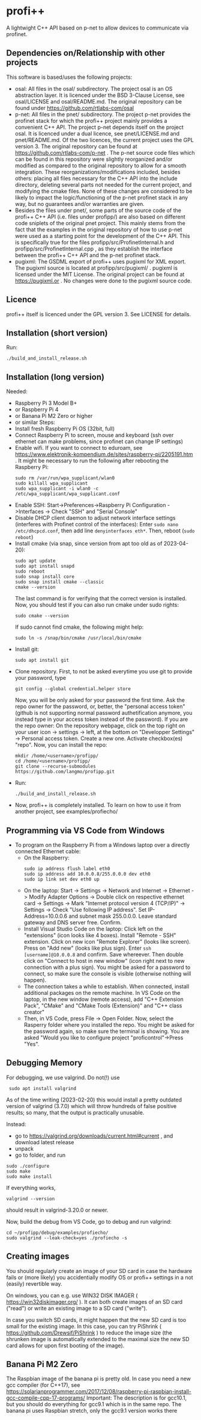 # profi++
A lightwight C++ API based on p-net to allow devices to communicate via profinet.

## Dependencies on/Relationship with other projects
This software is based/uses the following projects:
- osal: All files in the osal/ subdirectory. The project osal is an OS abstraction layer. It is licenced under the BSD 3-Clause License, see osal/LICENSE and osal/README.md. The original repository can be found under https://github.com/rtlabs-com/osal
- p-net: All files in the pnet/ subdirectory. The project p-net provides the profinet stack for which the profi++ project mainly provides a convenient C++ API. The project p-net depends itself on the project osal. It is licenced under a dual licence, see pnet/LICENSE.md and pnet/README.md. Of the two licences, the current project uses the GPL version 3. The original repository can be found at https://github.com/rtlabs-com/p-net . The p-net source code files which can be found in this repository were slightly reorganized and/or modified as compared to the original repository to allow for a smooth integration. These reorganizations/modifications included, besides others: placing all files necessary for the C++ API into the include directory, deleting several parts not needed for the current project, and modifying the cmake files. None of these changes are considered to be likely to impact the logic/functioning of the p-net profinet stack in any way, but no guarantees and/or warranties are given. 
- Besides the files under pnet/, some parts of the source code of the profi++ C++ API (i.e. files under profipp/) are also based on different code sniplets of the original pnet project. This mainly stems from the fact that the examples in the original repository of how to use p-net were used as a starting point for the development of the C++ API. This is specifically true for the files profipp/src/ProfinetInternal.h and profipp/src/ProfinetInternal.cpp , as they establish the interface between the profi++ C++ API and the p-net profinet stack.
- pugixml: The GSDML export of profi++ uses pugixml for XML export. The pugixml source is located at profipp/src/pugixml/ . pugixml is licensed under the MIT License. The original project can be found at https://pugixml.or . No changes were done to the pugixml source code.

## Licence
profi++ itself is licenced under the GPL version 3. See LICENSE for details. 

## Installation (short version)
Run:
```
./build_and_install_release.sh 
```

## Installation (long version)
Needed: 
- Raspberry Pi 3 Model B+
- or Raspberry Pi 4
- or Banana Pi M2 Zero or higher
- or similar
Steps:
- Install fresh Raspberry Pi OS (32bit, full)
- Connect Raspberry Pi to screen, mouse and keyboard (ssh over ethernet can make problems, since profinet can change IP settings)
- Enable wifi. If you want to connect to eduroam, see https://www.elektronik-kompendium.de/sites/raspberry-pi/2205191.htm . It might be necessary to run the following after rebooting the Raspberry Pi:
	```
	sudo rm /var/run/wpa_supplicant/wlan0
	sudo killall wpa_supplicant
	sudo wpa_supplicant -i wlan0 -c /etc/wpa_supplicant/wpa_supplicant.conf
	```
- Enable SSH: Start->Preferences->Raspberry Pi Configuration ->Interfaces -> Check "SSH" and "Serial Console"
- Disable DHCP client daemon to adjust network interface settings (interferes with Profinet control of the interfaces): Enter `sudo nano /etc/dhcpcd.conf`, then add line `denyinterfaces eth*`. Then, reboot (`sudo reboot`)
- Install cmake (via snap, since version from apt too old as of 2023-04-20):
  ```
  sudo apt update
  sudo apt install snapd
  sudo reboot
  sudo snap install core
  sudo snap install cmake --classic
  cmake --version
  ```
  The last command is for verifying that the correct version is installed. Now, you should test if you can also run cmake under sudo rights:
  ```
  sudo cmake --version
  ```
  If sudo cannot find cmake, the following might help:
  ```
  sudo ln -s /snap/bin/cmake /usr/local/bin/cmake
  ```
- Install git:
  ```
  sudo apt install git
  ```
- Clone repository. First, to not be asked everytime you use git to provide your password, type
  ```
  git config --global credential.helper store
  ```
  Now, you will be only asked for your password the first time. Ask the repo owner for the password, or, better, the "personal access token" (github is not supporting normal password authetification anymore, you instead type in your access token instead of the password). If you are the repo owner: On the repository webpage, click on the top right on your user icon -> settings -> left, at the bottom on "Developper Settings" -> Personal access token. Create a new one. Activate checkbox(es) "repo".
  Now, you can install the repo:
  ```
  mkdir /home/<username>/profipp/
  cd /home/<username>/profipp/
  git clone --recurse-submodules https://github.com/langmo/profipp.git
  ```
- Run:
  ```
  ./build_and_install_release.sh 
  ```
- Now, profi++ is completely installed. To learn on how to use it from another project, see examples/profiecho/
## Programming via VS Code from Windows
- To program on the Raspberry Pi from a Windows laptop over a directly connected Ethernet cable:
  - On the Raspberry:
    ```
	sudo ip address flush label eth0
    sudo ip address add 10.0.0.8/255.0.0.0 dev eth0
	sudo ip link set dev eth0 up
    ```
  - On the laptop:
    Start -> Settings -> Network and Internet -> Ethernet -> Modify Adapter Options -> Double click on respective ethernet card -> Settings -> Mark "Internet protocol version 4 (TCP/IP)" -> Settings -> Check "Use following IP address". Set IP-Address=10.0.0.6 and subnet mask 255.0.0.0. Leave standard gateway and DNS server free. Confirm.
  - Install Visual Studio Code on the laptop:
    Click left on the "extensions" (icon looks like 4 boxes). Install "Remote - SSH" extension. Click on new icon "Remote Explorer" (looks like screen). Press on "Add new" (looks like plus sign). Enter `ssh [username]@10.0.0.8` and confirm. Save whereever. Then double click on "Connect to host in new window" (icon right next to new connection with a plus sign). You might be asked for a password to connect, so make sure the console is visible (otherwise nothing will happen).
  - The connection takes a while to establish. When connected, install additional packages on the remote machine. In VS Code on the laptop, in the new window (remote access), add "C++ Extension Pack", "CMake" and "CMake Tools (Extension)" and "C++ class creator"
  - Then, in VS Code, press File -> Open Folder. Now, select the Rasperry folder where you installed the repo. You might be asked for the password again, so make sure the terminal is showing. You are asked "Would you like to configure project "proficontrol"->Press "Yes".
  
## Debugging Memory
For debugging, we use valgrind. Do not(!) use
```
 sudo apt install valgrind
```
As of the time writing (2023-02-20) this would install a pretty outdated version of valgrind (3.7.0) which will throw hundreds of false positive results; so many, that the output is practically unusable.

Instead: 
- go to https://valgrind.org/downloads/current.html#current , and download latest release
- unpack
- go to folder, and run 
```
sudo ./configure
sudo make
sudo make install
```
If everything works, 
```
valgrind --version
```
should result in valgrind-3.20.0 or newer.

Now, build the debug from VS Code, go to debug and run valgrind:
```
cd ~/profipp/debug/examples/profiecho/
sudo valgrind --leak-check=yes ./profiecho -s
```

## Creating images
You should regularly create an image of your SD card in case the hardware fails or (more likely) you accidentially modify OS or profi++ settings in a not (easily) revertible way.

On windows, you can e.g. use WIN32 DISK IMAGER ( https://win32diskimager.org/ ). It can both create images of an SD card ("read") or write an existing image to a SD card ("write").

In case you switch SD cards, it might happen that the new SD card is too small for the existing image. In this case, you can try PiShrink ( https://github.com/Drewsif/PiShrink ) to reduce the image size (the shrunken image is automatically extended to the maximal size the new SD card allows for upon first booting of the image).

## Banana Pi M2 Zero
The Raspbian image of the banana pi is pretty old. In case you need a new gcc compiler (for C++17), see
https://solarianprogrammer.com/2017/12/08/raspberry-pi-raspbian-install-gcc-compile-cpp-17-programs/
Important: The description is for gcc10.1, but you should do everything for gcc9.1 which is in the same repo. The banana pi uses Raspbian stretch, only the gcc9.1 version works there
